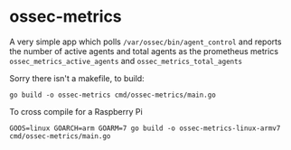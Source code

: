 # ossec-metrics

A very simple app which polls `/var/ossec/bin/agent_control` and reports the number of active agents and total agents as the prometheus metrics `ossec_metrics_active_agents` and `ossec_metrics_total_agents`

Sorry there isn't a makefile, to build:

```shell
go build -o ossec-metrics cmd/ossec-metrics/main.go
```

To cross compile for a Raspberry Pi

```shell
GOOS=linux GOARCH=arm GOARM=7 go build -o ossec-metrics-linux-armv7 cmd/ossec-metrics/main.go
```
